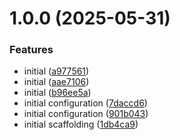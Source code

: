 # 1.0.0 (2025-05-31)


### Features

* initial ([a977561](https://github.com/GrabAByte/terraform-control-aws-eks/commit/a977561ea9d48bfdea3986bcfe0db324f3f61f5b))
* initial ([aae7106](https://github.com/GrabAByte/terraform-control-aws-eks/commit/aae71067043f60ed157eacd3280e2ac19d4e381c))
* initial ([b96ee5a](https://github.com/GrabAByte/terraform-control-aws-eks/commit/b96ee5a1b65b1a532f767b7c1250ca225cc18fa0))
* initial configuration ([7daccd6](https://github.com/GrabAByte/terraform-control-aws-eks/commit/7daccd655501f56942e0718c16c1d7aa1236ca12))
* initial configuration ([901b043](https://github.com/GrabAByte/terraform-control-aws-eks/commit/901b043822287aa44976b686cdb0313768a9f2d5))
* initial scaffolding ([1db4ca9](https://github.com/GrabAByte/terraform-control-aws-eks/commit/1db4ca904dae4316207bca7430b11617726a0d09))
